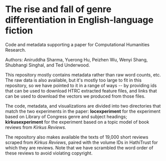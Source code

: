 The rise and fall of genre differentiation in English-language fiction
======================================================================

Code and metadata supporting a paper for Computational Humanities Research.

Authors: Aniruddha Sharma, Yuerong Hu, Peizhen Wu, Wenyi Shang, Shubhangi Singhal, and Ted Underwood.

This repository mostly contains metadata rather than raw word counts, etc. The raw data is also available, but it's mostly too large to fit in this repository, so we have pointed to it in a range of ways -- by providing ids that can be used to download HTRC extracted feature files, and links that can be used to download the vectors we produced from those files.

The code, metadata, and visualizations are divided into two directories that match the two experiments in the paper: **locexperiment** for the experiment based on Library of Congress genre and subject headings; **kirkusexperiment** for the experiment based on a topic model of book reviews from *Kirkus Reviews.*

The repository also makes available the texts of 19,000 short reviews scraped from *Kirkus Reviews*, paired with the volume IDs in HathiTrust for which they are reviews. Note that we have scrambled the word order of these reviews to avoid violating copyright.

